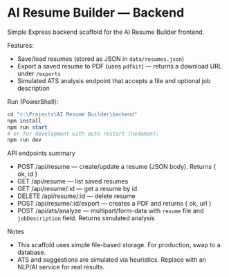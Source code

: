 # AI Resume Builder — Backend

Simple Express backend scaffold for the AI Resume Builder frontend.

Features:
- Save/load resumes (stored as JSON in `data/resumes.json`)
- Export a saved resume to PDF (uses `pdfkit`) — returns a download URL under `/exports`
- Simulated ATS analysis endpoint that accepts a file and optional job description

Run (PowerShell):

```powershell
cd "r:\Projects\AI Resume Builder\backend"
npm install
npm run start
# or for development with auto-restart (nodemon):
npm run dev
```

API endpoints summary
- POST /api/resume — create/update a resume (JSON body). Returns { ok, id }
- GET /api/resume — list saved resumes
- GET /api/resume/:id — get a resume by id
- DELETE /api/resume/:id — delete resume
- POST /api/resume/:id/export — creates a PDF and returns { ok, url }
- POST /api/ats/analyze — multipart/form-data with `resume` file and `jobDescription` field. Returns simulated analysis

Notes
- This scaffold uses simple file-based storage. For production, swap to a database.
- ATS and suggestions are simulated via heuristics. Replace with an NLP/AI service for real results.
